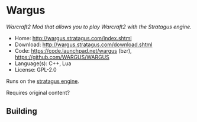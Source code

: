 # Wargus

_Warcraft2 Mod that allows you to play Warcraft2 with the Stratagus engine._

- Home: http://wargus.stratagus.com/index.shtml
- Download: http://wargus.stratagus.com/download.shtml
- Code: https://code.launchpad.net/wargus (bzr), https://github.com/WARGUS/WARGUS
- Language(s): C++, Lua
- License: GPL-2.0

Runs on the [stratagus engine](http://forums.stratagus.com/).

Requires original content?

## Building

